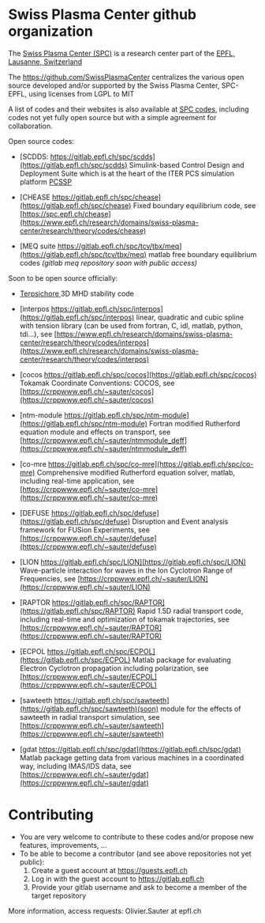 # Swiss Plasma Center github organization

The [Swiss Plasma Center (SPC)](https://www.epfl.ch/research/domains/swiss-plasma-center) is a research center part of the [EPFL, Lausanne, Switzerland](https://www.epfl.ch)

The https://github.com/SwissPlasmaCenter centralizes the various open source developed and/or supported by the Swiss Plasma Center, SPC-EPFL, using licenses from LGPL to MIT

A list of codes and their websites is also available at [SPC codes](https://www.epfl.ch/research/domains/swiss-plasma-center/research/theory/codes), including codes not yet fully open source but with a simple agreement for collaboration.

Open source codes:

- [SCDDS: https://gitlab.epfl.ch/spc/scdds](https://gitlab.epfl.ch/spc/scdds) Simulink-based Control Design and Deployment Suite which is at the heart of the ITER PCS simulation platform [PCSSP](https://github.com/iterorganization/pcssp)

- [CHEASE https://gitlab.epfl.ch/spc/chease](https://gitlab.epfl.ch/spc/chease) Fixed boundary equilibrium code, see [https://spc.epfl.ch/chease](https://www.epfl.ch/research/domains/swiss-plasma-center/research/theory/codes/chease)

- [MEQ suite https://gitlab.epfl.ch/spc/tcv/tbx/meq](https://gitlab.epfl.ch/spc/tcv/tbx/meq) matlab free boundary equilibrium codes *(gitlab meq repository soon with public access)*

Soon to be open source officially:

- [Terpsichore ]() 3D MHD stability code

- [interpos https://gitlab.epfl.ch/spc/interpos](https://gitlab.epfl.ch/spc/interpos) linear, quadratic and cubic spline with tension library (can be used from fortran, C, idl, matlab, python, tdi...), see [https://www.epfl.ch/research/domains/swiss-plasma-center/research/theory/codes/interpos](https://www.epfl.ch/research/domains/swiss-plasma-center/research/theory/codes/interpos)

- [cocos https://gitlab.epfl.ch/spc/cocos](https://gitlab.epfl.ch/spc/cocos) Tokamak Coordinate Conventions: COCOS, see [https://crppwww.epfl.ch/~sauter/cocos](https://crppwww.epfl.ch/~sauter/cocos)

- [ntm-module https://gitlab.epfl.ch/spc/ntm-module](https://gitlab.epfl.ch/spc/ntm-module) Fortran modified Rutherford equation module and effects on transport, see [https://crppwww.epfl.ch/~sauter/ntmmodule_deff](https://crppwww.epfl.ch/~sauter/ntmmodule_deff)

- [co-mre https://gitlab.epfl.ch/spc/co-mre](https://gitlab.epfl.ch/spc/co-mre) Comprehensive modified Rutherford equation solver, matlab, including real-time application, see [https://crppwww.epfl.ch/~sauter/co-mre](https://crppwww.epfl.ch/~sauter/co-mre)

- [DEFUSE https://gitlab.epfl.ch/spc/defuse](https://gitlab.epfl.ch/spc/defuse) Disruption and Event analysis framework for FUSion Experiments, see [https://crppwww.epfl.ch/~sauter/defuse](https://crppwww.epfl.ch/~sauter/defuse)

- [LION https://gitlab.epfl.ch/spc/LION](https://gitlab.epfl.ch/spc/LION) Wave-particle interaction for waves in the Ion Cyclotron Range of Frequencies, see [https://crppwww.epfl.ch/~sauter/LION](https://crppwww.epfl.ch/~sauter/LION)

- [RAPTOR https://gitlab.epfl.ch/spc/RAPTOR](https://gitlab.epfl.ch/spc/RAPTOR) Rapid 1.5D radial transport code, including real-time and optimization of tokamak trajectories, see [https://crppwww.epfl.ch/~sauter/RAPTOR](https://crppwww.epfl.ch/~sauter/RAPTOR)

- [ECPOL https://gitlab.epfl.ch/spc/ECPOL](https://gitlab.epfl.ch/spc/ECPOL) Matlab package for evaluating Electron Cyclotron propagation including polarization, see [https://crppwww.epfl.ch/~sauter/ECPOL](https://crppwww.epfl.ch/~sauter/ECPOL)

- [sawteeth https://gitlab.epfl.ch/spc/sawteeth](https://gitlab.epfl.ch/spc/sawteeth)(soon) module for the effects of sawteeth in radial transport simulation, see [https://crppwww.epfl.ch/~sauter/sawteeth](https://crppwww.epfl.ch/~sauter/sawteeth)

- [gdat https://gitlab.epfl.ch/spc/gdat](https://gitlab.epfl.ch/spc/gdat) Matlab package getting data from various machines in a coordinated way, including IMAS/IDS data, see [https://crppwww.epfl.ch/~sauter/gdat](https://crppwww.epfl.ch/~sauter/gdat)

# Contributing
- You are very welcome to contribute to these codes and/or propose new features, improvements, ...
- To be able to become a contributor (and see above repositories not yet public):
  1. Create a guest account at https://guests.epfl.ch
  2. Log in with the guest account to https://gitlab.epfl.ch
  3. Provide your gitlab username and ask to become a member of the target repository
 

More information, access requests: Olivier.Sauter at epfl.ch
